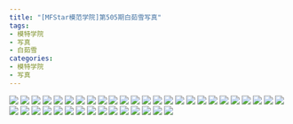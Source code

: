 ```yaml
---
title: "[MFStar模范学院]第505期白茹雪写真"
tags: 
- 模特学院
- 写真
- 白茹雪
categories:
- 模特学院
- 写真
---
```


![](https://img.ilovese.xyz/1734710372138.webp)
![](https://img.ilovese.xyz/1734710373360.webp)
![](https://img.ilovese.xyz/1734710375481.webp)
![](https://img.ilovese.xyz/1734710377529.webp)
![](https://img.ilovese.xyz/1734710379369.webp)
![](https://img.ilovese.xyz/1734710381286.webp)
![](https://img.ilovese.xyz/1734710382752.webp)
![](https://img.ilovese.xyz/1734710384571.webp)
![](https://img.ilovese.xyz/1734710386248.webp)
![](https://img.ilovese.xyz/1734710388043.webp)
![](https://img.ilovese.xyz/1734710389852.webp)
![](https://img.ilovese.xyz/1734710391235.webp)
![](https://img.ilovese.xyz/1734710392687.webp)
![](https://img.ilovese.xyz/1734710394849.webp)
![](https://img.ilovese.xyz/1734710396244.webp)
![](https://img.ilovese.xyz/1734710397732.webp)
![](https://img.ilovese.xyz/1734710399414.webp)
![](https://img.ilovese.xyz/1734710400793.webp)
![](https://img.ilovese.xyz/1734710402709.webp)
![](https://img.ilovese.xyz/1734710404714.webp)
![](https://img.ilovese.xyz/1734710406529.webp)
![](https://img.ilovese.xyz/1734710407887.webp)
![](https://img.ilovese.xyz/1734710409168.webp)
![](https://img.ilovese.xyz/1734710410423.webp)
![](https://img.ilovese.xyz/1734710411762.webp)
![](https://img.ilovese.xyz/1734710413720.webp)
![](https://img.ilovese.xyz/1734710415430.webp)
![](https://img.ilovese.xyz/1734710416769.webp)
![](https://img.ilovese.xyz/1734710418616.webp)
![](https://img.ilovese.xyz/1734710419881.webp)
![](https://img.ilovese.xyz/1734710421591.webp)
![](https://img.ilovese.xyz/1734710423220.webp)
![](https://img.ilovese.xyz/1734710425399.webp)
![](https://img.ilovese.xyz/1734710426848.webp)
![](https://img.ilovese.xyz/1734710429704.webp)
![](https://img.ilovese.xyz/1734710431669.webp)
![](https://img.ilovese.xyz/1734710433569.webp)
![](https://img.ilovese.xyz/1734710435343.webp)
![](https://img.ilovese.xyz/1734710437120.webp)
![](https://img.ilovese.xyz/1734710438378.webp)
